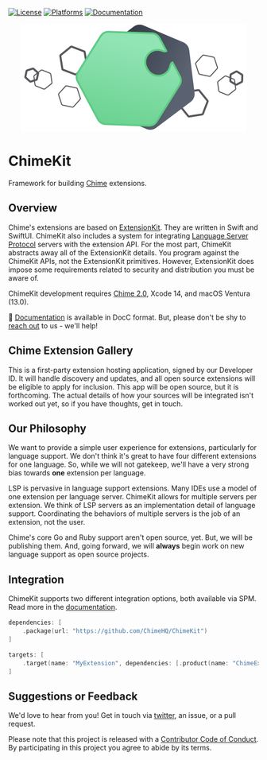 [![License][license badge]][license]
[![Platforms][platforms badge]][platforms]
[![Documentation][documentation badge]][documentation]

<p align="center">
    <picture>
        <source media="(prefers-color-scheme: dark)" srcset="chimekit-banner~dark@2x.png 2x">
        <source media="(prefers-color-scheme: light)" srcset="chimekit-banner@2x.png 2x"> 
        <img alt="ChimeKit logo: a green hexagon connected to a grey hexagon with a puzzle-piece cutout." src="chimekit-banner@2x.png">
    </picture>
</p>

# ChimeKit
Framework for building [Chime][chime] extensions.

## Overview

Chime's extensions are based on [ExtensionKit](https://developer.apple.com/documentation/extensionkit). They are written in Swift and SwiftUI. ChimeKit also includes a system for integrating [Language Server Protocol](https://microsoft.github.io/language-server-protocol/) servers with the extension API. For the most part, ChimeKit abstracts away all of the ExtensionKit details. You program against the ChimeKit APIs, not the ExtensionKit primitives. However, ExtensionKit does impose some requirements related to security and distribution you must be aware of.

ChimeKit development requires [Chime 2.0](https://www.chimehq.com/download), Xcode 14, and macOS Ventura (13.0).

📖 [Documentation][documentation] is available in DocC format. But, please don't be shy to [reach out](https://www.chimehq.com/contact) to us - we'll help!

## Chime Extension Gallery

This is a first-party extension hosting application, signed by our Developer ID. It will handle discovery and updates, and all open source extensions will be eligible to apply for inclusion. This app will be open source, but it is forthcoming. The actual details of how your sources will be integrated isn't worked out yet, so if you have thoughts, get in touch.

## Our Philosophy

We want to provide a simple user experience for extensions, particularly for language support. We don't think it's great to have four different extensions for one language. So, while we will not gatekeep, we'll have a very strong bias towards **one** extension per language.

LSP is pervasive in language support extensions. Many IDEs use a model of one extension per language server. ChimeKit allows for multiple servers per extension. We think of LSP servers as an implementation detail of language support. Coordinating the behaviors of multiple servers is the job of an extension, not the user.

Chime's core Go and Ruby support aren't open source, yet. But, we will be publishing them. And, going forward, we will **always** begin work on new language support as open source projects.

## Integration

ChimeKit supports two different integration options, both available via SPM. Read more in the [documentation][documentation].

```swift
dependencies: [
    .package(url: "https://github.com/ChimeHQ/ChimeKit")
]
```

```swift
targets: [
    .target(name: "MyExtension", dependencies: [.product(name: "ChimeExtensionInterface", package: "ChimeKit")]),
]
```

## Suggestions or Feedback

We'd love to hear from you! Get in touch via [twitter](https://twitter.com/chimehq), an issue, or a pull request.

Please note that this project is released with a [Contributor Code of Conduct](CODE_OF_CONDUCT.md). By participating in this project you agree to abide by its terms.

[license]: https://opensource.org/licenses/BSD-3-Clause
[license badge]: https://img.shields.io/github/license/ChimeHQ/ChimeKit
[platforms]: https://swiftpackageindex.com/ChimeHQ/ChimeKit
[platforms badge]: https://img.shields.io/endpoint?url=https%3A%2F%2Fswiftpackageindex.com%2Fapi%2Fpackages%2FChimeHQ%2FChimeKit%2Fbadge%3Ftype%3Dplatforms
[documentation]: https://swiftpackageindex.com/ChimeHQ/ChimeKit/main/documentation
[documentation badge]: https://img.shields.io/badge/Documentation-DocC-blue
[chime]: https://www.chimehq.com
